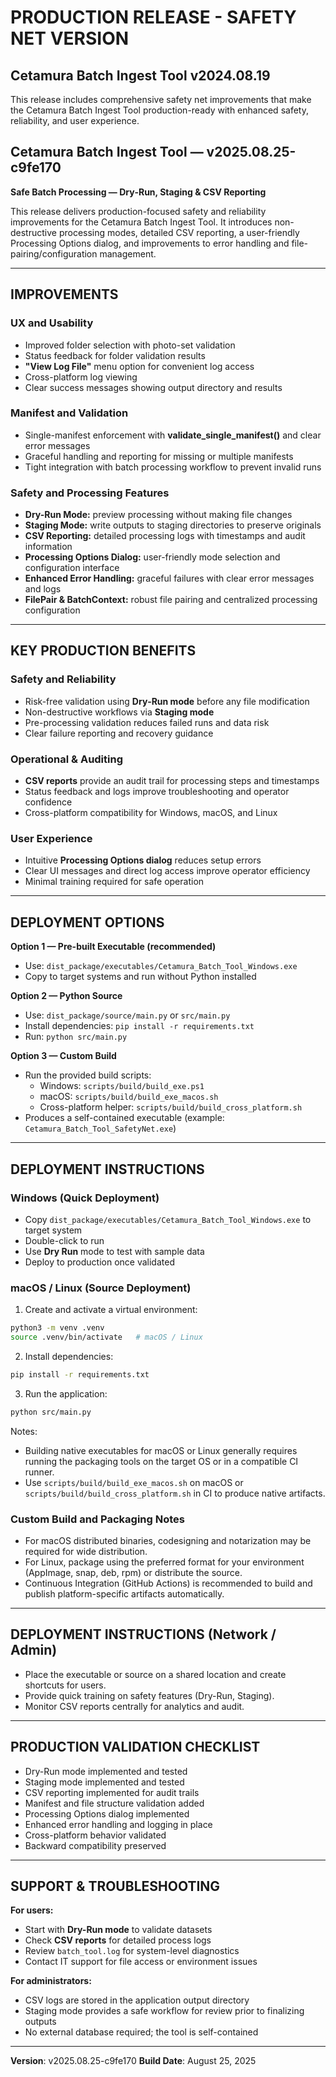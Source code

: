 # PRODUCTION RELEASE - SAFETY NET VERSION
## Cetamura Batch Ingest Tool v2024.08.19

This release includes comprehensive safety net improvements that make the Cetamura Batch Ingest Tool production-ready with enhanced safety, reliability, and user experience.
## **Cetamura Batch Ingest Tool — v2025.08.25-c9fe170**
**Safe Batch Processing — Dry‑Run, Staging & CSV Reporting**

This release delivers production-focused safety and reliability improvements for the Cetamura Batch Ingest Tool. It introduces non-destructive processing modes, detailed CSV reporting, a user-friendly Processing Options dialog, and improvements to error handling and file-pairing/configuration management.

---

## **IMPROVEMENTS**

### **UX and Usability**
- Improved folder selection with photo-set validation
- Status feedback for folder validation results
- **"View Log File"** menu option for convenient log access
- Cross-platform log viewing
- Clear success messages showing output directory and results

### **Manifest and Validation**
- Single-manifest enforcement with **validate_single_manifest()** and clear error messages
- Graceful handling and reporting for missing or multiple manifests
- Tight integration with batch processing workflow to prevent invalid runs

### **Safety and Processing Features**
- **Dry-Run Mode:** preview processing without making file changes
- **Staging Mode:** write outputs to staging directories to preserve originals
- **CSV Reporting:** detailed processing logs with timestamps and audit information
- **Processing Options Dialog:** user-friendly mode selection and configuration interface
- **Enhanced Error Handling:** graceful failures with clear error messages and logs
- **FilePair & BatchContext:** robust file pairing and centralized processing configuration

---

## **KEY PRODUCTION BENEFITS**

### **Safety and Reliability**
- Risk-free validation using **Dry‑Run mode** before any file modification
- Non-destructive workflows via **Staging mode**
- Pre-processing validation reduces failed runs and data risk
- Clear failure reporting and recovery guidance

### **Operational & Auditing**
- **CSV reports** provide an audit trail for processing steps and timestamps
- Status feedback and logs improve troubleshooting and operator confidence
- Cross-platform compatibility for Windows, macOS, and Linux

### **User Experience**
- Intuitive **Processing Options dialog** reduces setup errors
- Clear UI messages and direct log access improve operator efficiency
- Minimal training required for safe operation

---

## **DEPLOYMENT OPTIONS**

**Option 1 — Pre-built Executable (recommended)**
- Use: `dist_package/executables/Cetamura_Batch_Tool_Windows.exe`
- Copy to target systems and run without Python installed

**Option 2 — Python Source**
- Use: `dist_package/source/main.py` or `src/main.py`
- Install dependencies: `pip install -r requirements.txt`
- Run: `python src/main.py`

**Option 3 — Custom Build**
- Run the provided build scripts:
	- Windows: `scripts/build/build_exe.ps1`
	- macOS: `scripts/build/build_exe_macos.sh`
	- Cross-platform helper: `scripts/build/build_cross_platform.sh`
- Produces a self-contained executable (example: `Cetamura_Batch_Tool_SafetyNet.exe`)

---

## **DEPLOYMENT INSTRUCTIONS**

### **Windows (Quick Deployment)**
- Copy `dist_package/executables/Cetamura_Batch_Tool_Windows.exe` to target system
- Double-click to run
- Use **Dry Run** mode to test with sample data
- Deploy to production once validated

### **macOS / Linux (Source Deployment)**
1. Create and activate a virtual environment:
```bash
python3 -m venv .venv
source .venv/bin/activate   # macOS / Linux
```
2. Install dependencies:
```bash
pip install -r requirements.txt
```
3. Run the application:
```bash
python src/main.py
```
Notes:
- Building native executables for macOS or Linux generally requires running the packaging tools on the target OS or in a compatible CI runner.
- Use `scripts/build/build_exe_macos.sh` on macOS or `scripts/build/build_cross_platform.sh` in CI to produce native artifacts.

### **Custom Build and Packaging Notes**
- For macOS distributed binaries, codesigning and notarization may be required for wide distribution.
- For Linux, package using the preferred format for your environment (AppImage, snap, deb, rpm) or distribute the source.
- Continuous Integration (GitHub Actions) is recommended to build and publish platform-specific artifacts automatically.

---

## **DEPLOYMENT INSTRUCTIONS (Network / Admin)**
- Place the executable or source on a shared location and create shortcuts for users.
- Provide quick training on safety features (Dry-Run, Staging).
- Monitor CSV reports centrally for analytics and audit.

---

## **PRODUCTION VALIDATION CHECKLIST**

- Dry-Run mode implemented and tested
- Staging mode implemented and tested
- CSV reporting implemented for audit trails
- Manifest and file structure validation added
- Processing Options dialog implemented
- Enhanced error handling and logging in place
- Cross-platform behavior validated
- Backward compatibility preserved

---

## **SUPPORT & TROUBLESHOOTING**

**For users:**
- Start with **Dry-Run mode** to validate datasets
- Check **CSV reports** for detailed process logs
- Review `batch_tool.log` for system-level diagnostics
- Contact IT support for file access or environment issues

**For administrators:**
- CSV logs are stored in the application output directory
- Staging mode provides a safe workflow for review prior to finalizing outputs
- No external database required; the tool is self-contained

---

**Version**: v2025.08.25-c9fe170
**Build Date**: August 25, 2025

